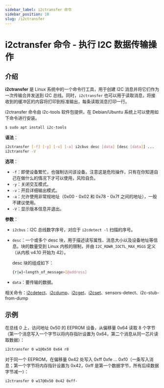```yaml
---
sidebar_label: i2ctransfer 命令
sidebar_position: 10
slug: /i2ctransfer
---
```


# i2ctransfer 命令 - 执行 I2C 数据传输操作



## 介绍

**i2ctransfer** 是 Linux 系统中的一个命令行工具，用于创建 I2C 消息并将它们作为一次传输合并发送到 I2C 总线。同时，`i2ctransfer` 也可以用于读取消息，将接收到的缓冲区的内容将打印到标准输出，每条读取消息打印一行。

i2ctransfer 命令由 i2c-tools 软件包提供，在 Debian/Ubuntu 系统上可以使用如下命令进行安装。

```bash
$ sudo apt install i2c-tools
```

**语法**：

```bash
i2ctransfer [-f] [-y] [-v] [-a] i2cbus desc [data] [desc [data]] ...
i2ctransfer -V
```

**选项**：

- `-f`：即使设备繁忙，也强制访问该设备。注意这是危险操作，只有在你知道自己在做什么的情况下才可以使用，风险自负。
- `-y`：关闭交互模式。
- `-v`：开启详细输出模式。
- `-a`：允许使用非常规地址（0x00 - 0x02 和 0x78 - 0x7f 之间的地址），一般不建议使用。
- `-V`：显示版本信息并退出。

**参数**：

- `i2cbus`：I2C 总线数字序号，对应于 `i2cdetect -l` 扫描的序号。

- `desc`：一个或多个 desc 块，用于描述读写属性、消息大小以及设备地址等信息。块的数量受到 Linux 内核的限制，并由 `I2C_RDWR_IOCTL_MAX_MSGS` 定义（从内核 v4.10 开始为 42）。

  desc 块的组成如下：

  ```bash
  {r|w}<length_of_message>[@address]
  ```

- `data`：要传输的数据。

相关命令：[i2cdetect](/linux-command/i2cdetect)、[i2cdump](/linux-command/i2cdump)、[i2cget](/linux-command/i2cget)、[i2cset](/linux-command/i2cset)、sensors-detect、i2c-stub-from-dump



## 示例

在总线 0 上，访问地址 0x50 的 EEPROM 设备，从偏移量 0x64 读取 8 个字节（第一个消息写入一个字节以将内存指针设置为 0x64，第二个消息从同一芯片读取数据）：

```bash
i2ctransfer 0 w1@0x50 0x64 r8
```

对于同一个 EEPROM，在偏移量 0x42 处写入 0xff 0xfe ... 0xf0（一条写入消息；第一个字节将内存指针设置为 0x42，0xff 是第一个数据字节，所有后续数据字节减一）：

```bash
i2ctransfer 0 w17@0x50 0x42 0xff-
```

